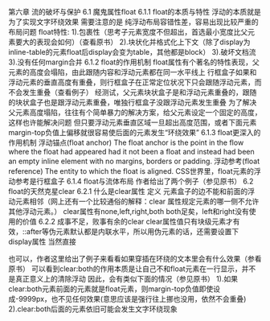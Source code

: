 第六章 流的破坏与保护
6.1 魔鬼属性float
6.1.1 float的本质与特性
浮动的本质就是为了实现文字环绕效果
需要注意的是 纯浮动布局容错性差，容易出现比较严重的布局问题
float特性:
1).包裹性（思考子元素宽度不但超出，首选最小宽度比父元素要大的表现会如何）（查看原书）
2).块状化并格式化上下文（除了display为inline-table的元素float后display会变为table，其他都是block）
3).破坏文档流
3).没有任何margin合并
6.1.2 float的作用机制
float属性有个著名的特性表现，父元素的高度会塌陷，由此跟随内容和浮动元素都在同一水平线上
行框盒子如果和浮动元素的垂直高度有重叠，则行框盒子在正常定位状况下只会跟随浮动元素，而不会发生重叠（查看例子）
经测试，父元素块状盒子是和浮动元素重叠的，跟随的块状盒子也是跟浮动元素重叠，唯独行框盒子没跟浮动元素发生重叠
为了解决父元素高度塌陷，往往有个简单暴力的解决方案，给父元素设定一个固定的高度，这样也许能解决问题
但只要浮动元素垂直区域一旦超出高度范围，或者下面元素margin-top负值上偏移就很容易使后面的元素发生“环绕效果”
6.1.3 float更深入的作用机制
浮动锚点(float anchor)
The float anchor is the point in the flow where the float had appeared had it not been a float and instead had been an empty inline element with no margins, borders or padding.
浮动参考(float reference)
The entity to which the float is aligned.
CSS世界里，float元素的浮动参考是行框盒子
6.1.4 float与流体布局
作者给出了两个例子（参见原书）
6.2 float的天然克星clear
6.2.1 什么是clear属性
定义 元素盒子的边不能和前面的浮动元素相邻（网上还有一个比较通俗的解释：clear 属性规定元素的哪一侧不允许其他浮动元素。）
clear属性有none,left,right,both
both足矣，left和right没有使用的价值
6.2.2 成事不足，败事有余的clear
clear属性值只有块级元素才有效，::after等伪元素默认都是内联水平，所以用伪元素的话，还需要设置下display属性
当然直接<div style="clear:both"></div>也可以，作者这里给出了例子来看看如果穿插在环绕的文本里会有什么效果（参看原书）
可以看到clear:both的作用本质是让自己不和float元素在一行显示，并不是真正意义上的清除浮动
因此，会有类似下面的情况（参见原书）
1).如果clear:both元素前面的元素就是float元素，则margin-top负值即使设成-9999px，也不见任何效果(意思应该是强行往上挪也没用，依然不会重叠)
2).clear:both后面的元素依旧可能会发生文字环绕现象
